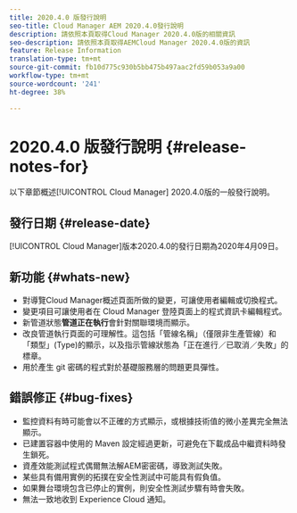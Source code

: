 ```yaml
---
title: 2020.4.0 版發行說明
seo-title: Cloud Manager AEM 2020.4.0發行說明
description: 請依照本頁取得Cloud Manager 2020.4.0版的相關資訊
seo-description: 請依照本頁取得AEMCloud Manager 2020.4.0版的資訊
feature: Release Information
translation-type: tm+mt
source-git-commit: fb10d775c930b5bb475b497aac2fd59b053a9a00
workflow-type: tm+mt
source-wordcount: '241'
ht-degree: 38%

---
```


# 2020.4.0 版發行說明 {#release-notes-for}

以下章節概述[!UICONTROL Cloud Manager] 2020.4.0版的一般發行說明。

## 發行日期 {#release-date}

[!UICONTROL Cloud Manager]版本2020.4.0的發行日期為2020年4月09日。

## 新功能 {#whats-new}

* 對導覽Cloud Manager概述頁面所做的變更，可讓使用者編輯或切換程式。
* 變更項目可讓使用者在 Cloud Manager 登陸頁面上的程式資訊卡編輯程式。
* 新管道狀態&#x200B;**管道正在執行**&#x200B;會針對關聯環境而顯示。
* 改良管道執行頁面的可理解性。這包括「管線名稱」（僅限非生產管線）和「類型」(Type)的顯示，以及指示管線狀態為「正在進行／已取消／失敗」的標章。
* 用於產生 git 密碼的程式對於基礎服務層的問題更具彈性。

## 錯誤修正 {#bug-fixes}

* 監控資料有時可能會以不正確的方式顯示，或根據技術值的微小差異完全無法顯示。
* 已建置容器中使用的 Maven 設定經過更新，可避免在下載成品中繼資料時發生鎖死。
* 資產效能測試程式偶爾無法解AEM密密碼，導致測試失敗。
* 某些具有備用實例的拓撲在安全性測試中可能具有假負值。
* 如果舞台環境包含已停止的實例，則安全性測試步驟有時會失敗。
* 無法一致地收到 Experience Cloud 通知。

